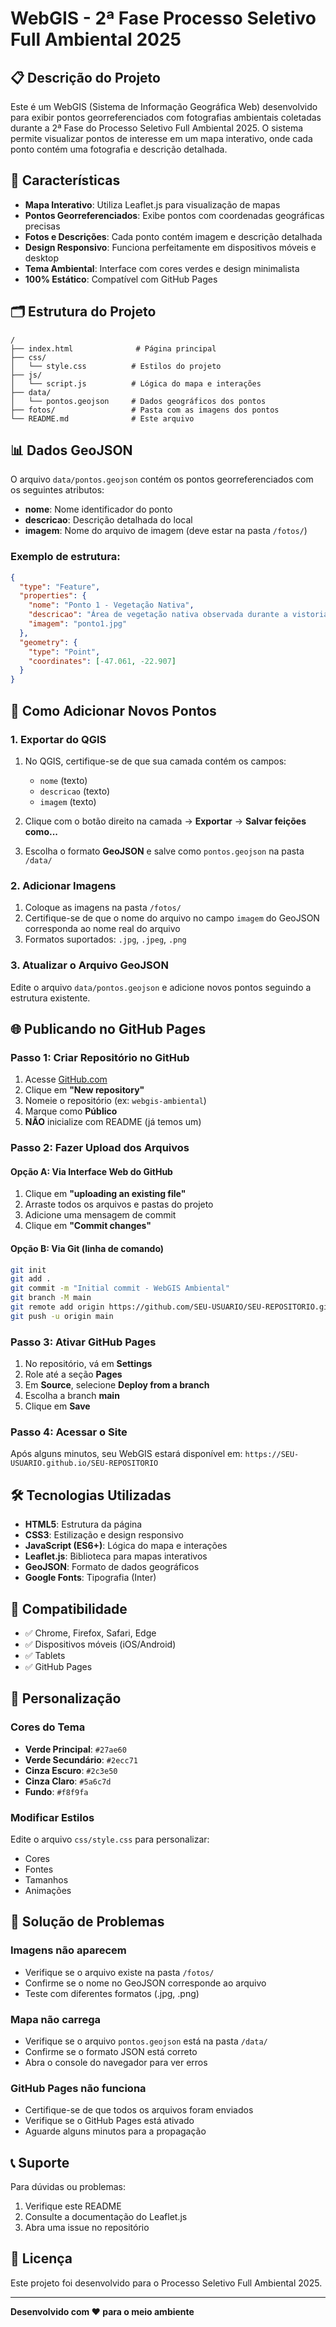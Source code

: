 # WebGIS - 2ª Fase Processo Seletivo Full Ambiental 2025

## 📋 Descrição do Projeto

Este é um WebGIS (Sistema de Informação Geográfica Web) desenvolvido para exibir pontos georreferenciados com fotografias ambientais coletadas durante a 2ª Fase do Processo Seletivo Full Ambiental 2025. O sistema permite visualizar pontos de interesse em um mapa interativo, onde cada ponto contém uma fotografia e descrição detalhada.

## 🚀 Características

- **Mapa Interativo**: Utiliza Leaflet.js para visualização de mapas
- **Pontos Georreferenciados**: Exibe pontos com coordenadas geográficas precisas
- **Fotos e Descrições**: Cada ponto contém imagem e descrição detalhada
- **Design Responsivo**: Funciona perfeitamente em dispositivos móveis e desktop
- **Tema Ambiental**: Interface com cores verdes e design minimalista
- **100% Estático**: Compatível com GitHub Pages

## 🗂️ Estrutura do Projeto

```
/
├── index.html              # Página principal
├── css/
│   └── style.css          # Estilos do projeto
├── js/
│   └── script.js          # Lógica do mapa e interações
├── data/
│   └── pontos.geojson     # Dados geográficos dos pontos
├── fotos/                 # Pasta com as imagens dos pontos
└── README.md              # Este arquivo
```

## 📊 Dados GeoJSON

O arquivo `data/pontos.geojson` contém os pontos georreferenciados com os seguintes atributos:

- **nome**: Nome identificador do ponto
- **descricao**: Descrição detalhada do local
- **imagem**: Nome do arquivo de imagem (deve estar na pasta `/fotos/`)

### Exemplo de estrutura:

```json
{
  "type": "Feature",
  "properties": {
    "nome": "Ponto 1 - Vegetação Nativa",
    "descricao": "Área de vegetação nativa observada durante a vistoria...",
    "imagem": "ponto1.jpg"
  },
  "geometry": {
    "type": "Point",
    "coordinates": [-47.061, -22.907]
  }
}
```

## 🔧 Como Adicionar Novos Pontos

### 1. Exportar do QGIS

1. No QGIS, certifique-se de que sua camada contém os campos:
   - `nome` (texto)
   - `descricao` (texto)
   - `imagem` (texto)

2. Clique com o botão direito na camada → **Exportar** → **Salvar feições como...**

3. Escolha o formato **GeoJSON** e salve como `pontos.geojson` na pasta `/data/`

### 2. Adicionar Imagens

1. Coloque as imagens na pasta `/fotos/`
2. Certifique-se de que o nome do arquivo no campo `imagem` do GeoJSON corresponda ao nome real do arquivo
3. Formatos suportados: `.jpg`, `.jpeg`, `.png`

### 3. Atualizar o Arquivo GeoJSON

Edite o arquivo `data/pontos.geojson` e adicione novos pontos seguindo a estrutura existente.

## 🌐 Publicando no GitHub Pages

### Passo 1: Criar Repositório no GitHub

1. Acesse [GitHub.com](https://github.com)
2. Clique em **"New repository"**
3. Nomeie o repositório (ex: `webgis-ambiental`)
4. Marque como **Público**
5. **NÃO** inicialize com README (já temos um)

### Passo 2: Fazer Upload dos Arquivos

#### Opção A: Via Interface Web do GitHub
1. Clique em **"uploading an existing file"**
2. Arraste todos os arquivos e pastas do projeto
3. Adicione uma mensagem de commit
4. Clique em **"Commit changes"**

#### Opção B: Via Git (linha de comando)
```bash
git init
git add .
git commit -m "Initial commit - WebGIS Ambiental"
git branch -M main
git remote add origin https://github.com/SEU-USUARIO/SEU-REPOSITORIO.git
git push -u origin main
```

### Passo 3: Ativar GitHub Pages

1. No repositório, vá em **Settings**
2. Role até a seção **Pages**
3. Em **Source**, selecione **Deploy from a branch**
4. Escolha a branch **main**
5. Clique em **Save**

### Passo 4: Acessar o Site

Após alguns minutos, seu WebGIS estará disponível em:
`https://SEU-USUARIO.github.io/SEU-REPOSITORIO`

## 🛠️ Tecnologias Utilizadas

- **HTML5**: Estrutura da página
- **CSS3**: Estilização e design responsivo
- **JavaScript (ES6+)**: Lógica do mapa e interações
- **Leaflet.js**: Biblioteca para mapas interativos
- **GeoJSON**: Formato de dados geográficos
- **Google Fonts**: Tipografia (Inter)

## 📱 Compatibilidade

- ✅ Chrome, Firefox, Safari, Edge
- ✅ Dispositivos móveis (iOS/Android)
- ✅ Tablets
- ✅ GitHub Pages

## 🎨 Personalização

### Cores do Tema
- **Verde Principal**: `#27ae60`
- **Verde Secundário**: `#2ecc71`
- **Cinza Escuro**: `#2c3e50`
- **Cinza Claro**: `#5a6c7d`
- **Fundo**: `#f8f9fa`

### Modificar Estilos
Edite o arquivo `css/style.css` para personalizar:
- Cores
- Fontes
- Tamanhos
- Animações

## 🐛 Solução de Problemas

### Imagens não aparecem
- Verifique se o arquivo existe na pasta `/fotos/`
- Confirme se o nome no GeoJSON corresponde ao arquivo
- Teste com diferentes formatos (.jpg, .png)

### Mapa não carrega
- Verifique se o arquivo `pontos.geojson` está na pasta `/data/`
- Confirme se o formato JSON está correto
- Abra o console do navegador para ver erros

### GitHub Pages não funciona
- Certifique-se de que todos os arquivos foram enviados
- Verifique se o GitHub Pages está ativado
- Aguarde alguns minutos para a propagação

## 📞 Suporte

Para dúvidas ou problemas:
1. Verifique este README
2. Consulte a documentação do Leaflet.js
3. Abra uma issue no repositório

## 📄 Licença

Este projeto foi desenvolvido para o Processo Seletivo Full Ambiental 2025.

---

**Desenvolvido com ❤️ para o meio ambiente**
